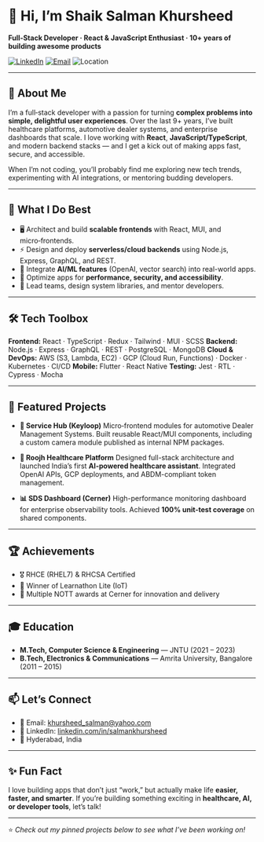 # 👋 Hi, I’m Shaik Salman Khursheed

**Full‑Stack Developer · React & JavaScript Enthusiast · 10+ years of building awesome products**

[![LinkedIn](https://img.shields.io/badge/LinkedIn-Profile-blue?logo=linkedin\&logoColor=white)](https://www.linkedin.com/in/salmankhursheed/) [![Email](https://img.shields.io/badge/Email-khursheed_salman@yahoo.com-red?logo=gmail\&logoColor=white)](mailto:khursheed_salman@yahoo.com) ![Location](https://img.shields.io/badge/Location-Hyderabad-brightgreen)

---

## 🌟 About Me

I’m a full‑stack developer with a passion for turning **complex problems into simple, delightful user experiences**. Over the last 9+ years, I’ve built healthcare platforms, automotive dealer systems, and enterprise dashboards that scale. I love working with **React**, **JavaScript/TypeScript**, and modern backend stacks — and I get a kick out of making apps fast, secure, and accessible.

When I’m not coding, you’ll probably find me exploring new tech trends, experimenting with AI integrations, or mentoring budding developers.

---

## 🔭 What I Do Best

* 🖥️ Architect and build **scalable frontends** with React, MUI, and micro‑frontends.
* ⚡ Design and deploy **serverless/cloud backends** using Node.js, Express, GraphQL, and REST.
* 🤖 Integrate **AI/ML features** (OpenAI, vector search) into real-world apps.
* 🚀 Optimize apps for **performance, security, and accessibility**.
* 🤝 Lead teams, design system libraries, and mentor developers.

---

## 🛠️ Tech Toolbox

**Frontend:** React · TypeScript · Redux · Tailwind · MUI · SCSS
**Backend:** Node.js · Express · GraphQL · REST · PostgreSQL · MongoDB
**Cloud & DevOps:** AWS (S3, Lambda, EC2) · GCP (Cloud Run, Functions) · Docker · Kubernetes · CI/CD
**Mobile:** Flutter · React Native
**Testing:** Jest · RTL · Cypress · Mocha

---

## 🚀 Featured Projects

* **🔧 Service Hub (Keyloop)**
  Micro‑frontend modules for automotive Dealer Management Systems. Built reusable React/MUI components, including a custom camera module published as internal NPM packages.

* **💊 Roojh Healthcare Platform**
  Designed full-stack architecture and launched India’s first **AI-powered healthcare assistant**. Integrated OpenAI APIs, GCP deployments, and ABDM-compliant token management.

* **📊 SDS Dashboard (Cerner)**
  High-performance monitoring dashboard for enterprise observability tools. Achieved **100% unit-test coverage** on shared components.

---

## 🏆 Achievements

* 🎖️ RHCE (RHEL7) & RHCSA Certified
* 🥇 Winner of Learnathon Lite (IoT)
* 🌟 Multiple NOTT awards at Cerner for innovation and delivery

---

## 🎓 Education

* **M.Tech, Computer Science & Engineering** — JNTU (2021 – 2023)
* **B.Tech, Electronics & Communications** — Amrita University, Bangalore (2011 – 2015)

---

## 📫 Let’s Connect

* 📧 Email: [khursheed\_salman@yahoo.com](mailto:khursheed_salman@yahoo.com)
* 💼 LinkedIn: [linkedin.com/in/salmankhursheed](https://www.linkedin.com/in/salmankhursheed/)
* 📍 Hyderabad, India

---

## ✨ Fun Fact

I love building apps that don’t just “work,” but actually make life **easier, faster, and smarter**. If you’re building something exciting in **healthcare, AI, or developer tools**, let’s talk!

---

⭐ *Check out my pinned projects below to see what I’ve been working on!*
